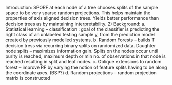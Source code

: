 Introduction:
SPORF at each node of a tree chooses splits of the sample space to be very sparse random projections. This helps maintain the properties of axis aligned decision trees.
Yields better performance than decision trees as by maintaining interpretability.
2)	Background: 
a.	Statistical learning – classification : goal of the classifier is predicting the right class of an unlabeled testing sample y, from the prediction model created by previously modelled systems.
b.	Random Forests – builds T decision tress via recurring binary splits on randomized data. Daughter node splits – maximizes information gain. Splits on the nodes occur until purity is reached, maximum depth or min no. of observations in that node is reached resulting in split and leaf nodes.
c.	Oblique extensions to random forest – improve RF by varying the notion of feature splits having to be along the coordinate axes. (BSP?) 
d.	Random projections – random projection matrix is constructed 

